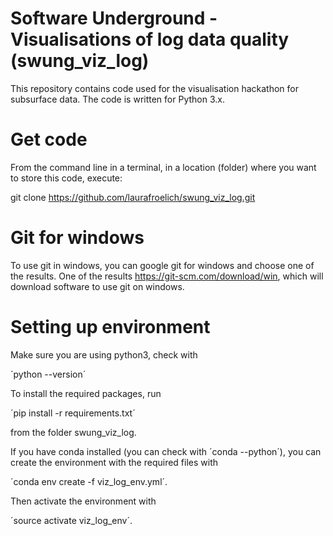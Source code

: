 #  Software Underground - Visualisations of log data quality (swung_viz_log) 

This repository contains code used for the visualisation hackathon for subsurface data. The code is written for Python 3.x.

# Get code
From the command line in a terminal, in a location (folder) where you want to store this code, execute:

git clone https://github.com/laurafroelich/swung_viz_log.git

# Git for windows

To use git in windows, you can google git for windows and choose one of the results. One of the results https://git-scm.com/download/win, which will download software to use git on windows.

# Setting up environment
Make sure you are using python3, check with

´python --version´

To install the required packages, run

´pip install -r requirements.txt´

from the folder swung_viz_log.

If you have conda installed (you can check with ´conda --python´), you can create the environment with the required files with

´conda env create -f viz_log_env.yml´.

Then activate the environment with

´source activate viz_log_env´.


